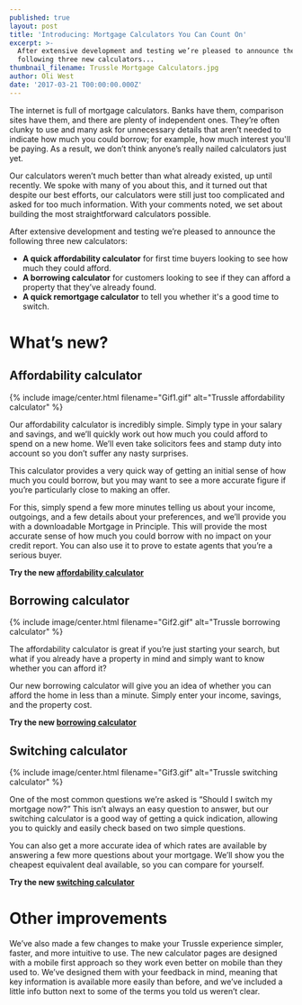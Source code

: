 ```yaml
---
published: true
layout: post
title: 'Introducing: Mortgage Calculators You Can Count On'
excerpt: >-
  After extensive development and testing we’re pleased to announce the
  following three new calculators...
thumbnail_filename: Trussle Mortgage Calculators.jpg
author: Oli West
date: '2017-03-21 T00:00:00.000Z'
---
```

The internet is full of mortgage calculators. Banks have them, comparison sites have them, and there are plenty of independent ones. They’re often clunky to use and many ask for unnecessary details that aren’t needed to indicate how much you could borrow; for example, how much interest you'll be paying. As a result, we don’t think anyone’s really nailed calculators just yet.

Our calculators weren’t much better than what already existed, up until recently. We spoke with many of you about this, and it turned out that despite our best efforts, our calculators were still just too complicated and asked for too much information. With your comments noted, we set about building the most straightforward calculators possible.

After extensive development and testing we’re pleased to announce the following three new calculators:
- **A quick affordability calculator** for first time buyers looking to see how much they could afford.
- **A borrowing calculator** for customers looking to see if they can afford a property that they’ve already found.
- **A quick remortgage calculator** to tell you whether it's a good time to switch.

# What’s new?

## Affordability calculator

{% include image/center.html filename="Gif1.gif" alt="Trussle affordability calculator" %}

Our affordability calculator is incredibly simple. Simply type in your salary and savings, and we’ll quickly work out how much you could afford to spend on a new home. We’ll even take solicitors fees and stamp duty into account so you don’t suffer any nasty surprises.

This calculator provides a very quick way of getting an initial sense of how much you could borrow, but you may want to see a more accurate figure if you’re particularly close to making an offer.

For this, simply spend a few more minutes telling us about your income, outgoings, and a few details about your preferences, and we’ll provide you with a downloadable Mortgage in Principle. This will provide the most accurate sense of how much you could borrow with no impact on your credit report. You can also use it to prove to estate agents that you’re a serious buyer.

**Try the new [affordability calculator](https://apply.trussle.com/affordability-calculator)**

## Borrowing calculator

{% include image/center.html filename="Gif2.gif" alt="Trussle borrowing calculator" %}

The affordability calculator is great if you’re just starting your search, but what if you already have a property in mind and simply want to know whether you can afford it?

Our new borrowing calculator will give you an idea of whether you can afford the home in less than a minute. Simply enter your income, savings, and the property cost.

**Try the new [borrowing calculator](https://apply.trussle.com/affordability-calculator-offer-accepted)**

## Switching calculator

{% include image/center.html filename="Gif3.gif" alt="Trussle switching calculator" %}

One of the most common questions we’re asked is “Should I switch my mortgage now?” This isn’t always an easy question to answer, but our switching calculator is a good way of getting a quick indication, allowing you to quickly and easily check based on two simple questions.

You can also get a more accurate idea of which rates are available by answering a few more questions about your mortgage. We’ll show you the cheapest equivalent deal available, so you can compare for yourself.

**Try the new [switching calculator](https://apply.trussle.com/remortgage-quick-check)**

# Other improvements

We’ve also made a few changes to make your Trussle experience simpler, faster, and more intuitive to use. The new calculator pages are designed with a mobile first approach so they work even better on mobile than they used to. We’ve designed them with your feedback in mind, meaning that key information is available more easily than before, and we’ve included a little info button next to some of the terms you told us weren’t clear.
